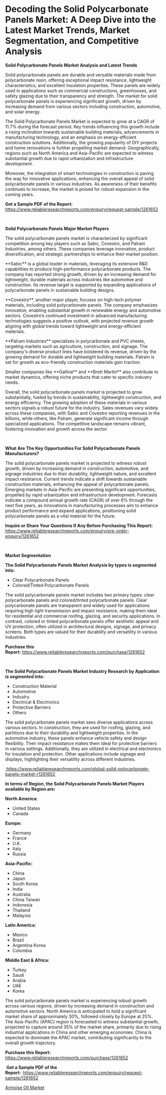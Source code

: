 <p><h1>Decoding the Solid Polycarbonate Panels Market: A Deep Dive into the Latest Market Trends, Market Segmentation, and Competitive Analysis</h1></p><p><strong>Solid Polycarbonate Panels Market Analysis and Latest Trends</strong></p>
<p><p>Solid polycarbonate panels are durable and versatile materials made from polycarbonate resin, offering exceptional impact resistance, lightweight characteristics, and excellent insulation properties. These panels are widely used in applications such as commercial constructions, greenhouses, and safety glazing due to their transparency and strength. The market for solid polycarbonate panels is experiencing significant growth, driven by increasing demand from various sectors including construction, automotive, and solar energy.</p><p>The Solid Polycarbonate Panels Market is expected to grow at a CAGR of 11.7% during the forecast period. Key trends influencing this growth include a rising inclination towards sustainable building materials, advancements in manufacturing technology, and an emphasis on energy-efficient construction solutions. Additionally, the growing popularity of DIY projects and home renovations is further propelling market demand. Geographically, regions such as North America and Asia-Pacific are expected to witness substantial growth due to rapid urbanization and infrastructure development. </p><p>Moreover, the integration of smart technologies in construction is paving the way for innovative applications, enhancing the overall appeal of solid polycarbonate panels in various industries. As awareness of their benefits continues to increase, the market is poised for robust expansion in the coming years.</p></p>
<p><strong>Get a Sample PDF of the Report:&nbsp;</strong> <a href="https://www.reliableresearchreports.com/enquiry/request-sample/1261652?utm_campaign=3265&utm_medium=2&utm_source=Github&utm_content=ia&utm_term=31032025&utm_id=solid-polycarbonate-panels">https://www.reliableresearchreports.com/enquiry/request-sample/1261652</a></p>
<p>&nbsp;</p>
<p><strong>Solid Polycarbonate Panels Major Market Players</strong></p>
<p><p>The solid polycarbonate panels market is characterized by significant competition among key players such as Sabic, Covestro, and Palram Industries, among others. These companies leverage innovation, product diversification, and strategic partnerships to enhance their market position.</p><p>**Sabic** is a global leader in materials, leveraging its extensive R&D capabilities to produce high-performance polycarbonate products. The company has reported strong growth, driven by an increasing demand for lightweight, durable materials across industries like automotive and construction. Its revenue target is supported by expanding applications of polycarbonate panels in sustainable building designs.</p><p>**Covestro**, another major player, focuses on high-tech polymer materials, including solid polycarbonate panels. The company emphasizes innovation, enabling substantial growth in renewable energy and automotive sectors. Covestro’s continued investment in advanced manufacturing technologies suggests a positive outlook, with projected revenue growth aligning with global trends toward lightweight and energy-efficient materials.</p><p>**Palram Industries** specializes in polycarbonate and PVC sheets, targeting markets such as agriculture, construction, and signage. The company's diverse product lines have bolstered its revenue, driven by the growing demand for durable and lightweight building materials. Palram is set for growth as eco-friendly construction materials gain traction.</p><p>Smaller companies like **Gallina** and **Brett Martin** also contribute to market dynamics, offering niche products that cater to specific industry needs. </p><p>Overall, the solid polycarbonate panels market is projected to grow substantially, fueled by trends in sustainability, lightweight construction, and energy efficiency. The growing adoption of these materials in various sectors signals a robust future for the industry. Sales revenues vary widely across these companies, with Sabic and Covestro reporting revenues in the billions, while others, like Palram, generate significant income through specialized applications. The competitive landscape remains vibrant, fostering innovation and growth across the sector.</p></p>
<p>&nbsp;</p>
<p><strong>What Are The Key Opportunities For Solid Polycarbonate Panels Manufacturers?</strong></p>
<p><p>The solid polycarbonate panels market is projected to witness robust growth, driven by increasing demand in construction, automotive, and signage industries due to their durability, lightweight nature, and excellent impact resistance. Current trends indicate a shift towards sustainable construction materials, enhancing the appeal of polycarbonate panels. Emerging markets in Asia-Pacific are presenting significant opportunities, propelled by rapid urbanization and infrastructure development. Forecasts indicate a compound annual growth rate (CAGR) of over 6% through the next five years, as innovations in manufacturing processes aim to enhance product performance and expand applications, positioning solid polycarbonate panels as a vital material for the future.</p></p>
<p><strong>Inquire or Share Your Questions If Any Before Purchasing This Report:</strong> <a href="https://www.reliableresearchreports.com/enquiry/pre-order-enquiry/1261652?utm_campaign=3265&utm_medium=2&utm_source=Github&utm_content=ia&utm_term=31032025&utm_id=solid-polycarbonate-panels">https://www.reliableresearchreports.com/enquiry/pre-order-enquiry/1261652</a></p>
<p>&nbsp;</p>
<p><strong>Market Segmentation</strong></p>
<p><strong>The Solid Polycarbonate Panels Market Analysis by types is segmented into:</strong></p>
<p><ul><li>Clear Polycarbonate Panels</li><li>Colored/Tinted Polycarbonate Panels</li></ul></p>
<p><p>The solid polycarbonate panels market includes two primary types: clear polycarbonate panels and colored/tinted polycarbonate panels. Clear polycarbonate panels are transparent and widely used for applications requiring high light transmission and impact resistance, making them ideal for residential and commercial roofing, glazing, and security applications. In contrast, colored or tinted polycarbonate panels offer aesthetic appeal and UV protection, often utilized in architectural designs, signage, and privacy screens. Both types are valued for their durability and versatility in various industries.</p></p>
<p><strong>Purchase this Report:&nbsp;</strong><a href="https://www.reliableresearchreports.com/purchase/1261652?utm_campaign=3265&utm_medium=2&utm_source=Github&utm_content=ia&utm_term=31032025&utm_id=solid-polycarbonate-panels">https://www.reliableresearchreports.com/purchase/1261652</a></p>
<p>&nbsp;</p>
<p><strong>The Solid Polycarbonate Panels Market Industry Research by Application is segmented into:</strong></p>
<p><ul><li>Construction Material</li><li>Automotive</li><li>Industry</li><li>Electrical & Electronics</li><li>Protective Barriers</li><li>Others</li></ul></p>
<p><p>The solid polycarbonate panels market sees diverse applications across various sectors. In construction, they are used for roofing, glazing, and partitions due to their durability and lightweight properties. In the automotive industry, these panels enhance vehicle safety and design flexibility. Their impact resistance makes them ideal for protective barriers in various settings. Additionally, they are utilized in electrical and electronics for insulation and protection. Other applications include signage and displays, highlighting their versatility across different industries.</p></p>
<p><a href="https://www.reliableresearchreports.com/global-solid-polycarbonate-panels-market-r1261652?utm_campaign=3265&utm_medium=2&utm_source=Github&utm_content=ia&utm_term=31032025&utm_id=solid-polycarbonate-panels">&nbsp;https://www.reliableresearchreports.com/global-solid-polycarbonate-panels-market-r1261652</a></p>
<p><strong>In terms of Region, the Solid Polycarbonate Panels Market Players available by Region are:</strong></p>
<p>
    <p> <strong> North America: </strong>
        <ul>
            <li>United States</li>
            <li>Canada</li>
        </ul>
        </p> 
    <p> <strong> Europe: </strong>
        <ul>
            <li>Germany</li>
            <li>France</li>
            <li>U.K.</li>
            <li>Italy</li>
            <li>Russia</li>
        </ul>
        </p> 
    <p> <strong> Asia-Pacific: </strong>
        <ul>
            <li>China</li>
            <li>Japan</li>
            <li>South Korea</li>
            <li>India</li>
            <li>Australia</li>
            <li>China Taiwan</li>
            <li>Indonesia</li>
            <li>Thailand</li>
            <li>Malaysia</li>
        </ul>
        </p> 
    <p> <strong> Latin America: </strong>
        <ul>
            <li>Mexico</li>
            <li>Brazil</li>
            <li>Argentina Korea</li>
            <li>Colombia</li>
        </ul>
        </p> 
    <p> <strong> Middle East & Africa: </strong>
        <ul>
            <li>Turkey</li>
            <li>Saudi</li>
            <li>Arabia</li>
            <li>UAE</li>
            <li>Korea</li>
        </ul>
    </p>
    </p>
<p><p>The solid polycarbonate panels market is experiencing robust growth across various regions, driven by increasing demand in construction and automotive sectors. North America is anticipated to hold a significant market share of approximately 30%, followed closely by Europe at 25%. The Asia-Pacific (APAC) region is forecasted to witness substantial growth, projected to capture around 35% of the market share, primarily due to rising industrial applications in China and other emerging economies. China is expected to dominate the APAC market, contributing significantly to the overall growth trajectory.</p></p>
<p><strong>Purchase this Report: </strong><a href="https://www.reliableresearchreports.com/purchase/1261652?utm_campaign=3265&utm_medium=2&utm_source=Github&utm_content=ia&utm_term=31032025&utm_id=solid-polycarbonate-panels">https://www.reliableresearchreports.com/purchase/1261652</a></p>
<p>&nbsp;<strong>Get a Sample PDF of the Report:&nbsp;&nbsp;</strong><a href="https://www.reliableresearchreports.com/enquiry/request-sample/1261652?utm_campaign=3265&utm_medium=2&utm_source=Github&utm_content=ia&utm_term=31032025&utm_id=solid-polycarbonate-panels">https://www.reliableresearchreports.com/enquiry/request-sample/1261652</a></p>
<p><strong></strong></p>
<p><p><a href="https://github.com/geyangvayora/Market-Research-Report-List-1/blob/main/armoise-oil-market.md?utm_campaign=3265&utm_medium=2&utm_source=Github&utm_content=ia&utm_term=31032025&utm_id=solid-polycarbonate-panels">Armoise Oil Market</a></p></p>